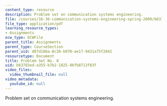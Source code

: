 ```yaml
---
content_type: resource
description: Problem set on communication systems engineering.
file: /courses/16-36-communication-systems-engineering-spring-2009/b63783eda355b7b2182586fb8713f83f_MIT16_36s09_assn08.pdf
file_type: application/pdf
learning_resource_types:
- Assignments
ocw_type: OCWFile
parent_title: Assignments
parent_type: CourseSection
parent_uid: d87d186a-8c38-b970-ae17-9431a75f2842
resourcetype: Document
title: Problem Set No. 8
uid: b63783ed-a355-b7b2-1825-86fb8713f83f
video_files:
  video_thumbnail_file: null
video_metadata:
  youtube_id: null
---
```

Problem set on communication systems engineering.

